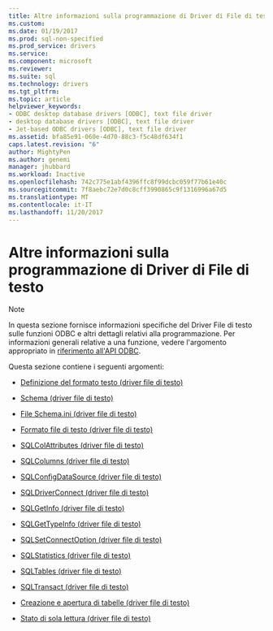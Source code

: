 ```yaml
---
title: Altre informazioni sulla programmazione di Driver di File di testo | Documenti Microsoft
ms.custom: 
ms.date: 01/19/2017
ms.prod: sql-non-specified
ms.prod_service: drivers
ms.service: 
ms.component: microsoft
ms.reviewer: 
ms.suite: sql
ms.technology: drivers
ms.tgt_pltfrm: 
ms.topic: article
helpviewer_keywords:
- ODBC desktop database drivers [ODBC], text file driver
- desktop database drivers [ODBC], text file driver
- Jet-based ODBC drivers [ODBC], text file driver
ms.assetid: bfa85e91-060e-4d70-88c3-f5c48df634f1
caps.latest.revision: "6"
author: MightyPen
ms.author: genemi
manager: jhubbard
ms.workload: Inactive
ms.openlocfilehash: 742c775e1abf4396ffc8f99dcbc059f77b61e40c
ms.sourcegitcommit: 7f8aebc72e7d0c8cff3990865c9f1316996a67d5
ms.translationtype: MT
ms.contentlocale: it-IT
ms.lasthandoff: 11/20/2017
---
```

# <a name="other-text-file-driver-programming-details"></a>Altre informazioni sulla programmazione di Driver di File di testo
> [!NOTE]  
>  In questa sezione fornisce informazioni specifiche del Driver File di testo sulle funzioni ODBC e altri dettagli relativi alla programmazione. Per informazioni generali relative a una funzione, vedere l'argomento appropriato in [riferimento all'API ODBC](../../odbc/reference/syntax/odbc-api-reference.md).  
  
 Questa sezione contiene i seguenti argomenti:  
  
-   [Definizione del formato testo (driver file di testo)](../../odbc/microsoft/defining-text-format-text-file-driver.md)  
  
-   [Schema (driver file di testo)](../../odbc/microsoft/schema-text-file-driver.md)  
  
-   [File Schema.ini (driver file di testo)](../../odbc/microsoft/schema-ini-file-text-file-driver.md)  
  
-   [Formato file di testo (driver file di testo)](../../odbc/microsoft/text-file-format-text-file-driver.md)  
  
-   [SQLColAttributes (driver file di testo)](../../odbc/microsoft/sqlcolattributes-text-file-driver.md)  
  
-   [SQLColumns (driver file di testo)](../../odbc/microsoft/sqlcolumns-text-file-driver.md)  
  
-   [SQLConfigDataSource (driver file di testo)](../../odbc/microsoft/sqlconfigdatasource-text-file-driver.md)  
  
-   [SQLDriverConnect (driver file di testo)](../../odbc/microsoft/sqldriverconnect-text-file-driver.md)  
  
-   [SQLGetInfo (driver file di testo)](../../odbc/microsoft/sqlgetinfo-text-file-driver.md)  
  
-   [SQLGetTypeInfo (driver file di testo)](../../odbc/microsoft/sqlgettypeinfo-text-file-driver.md)  
  
-   [SQLSetConnectOption (driver file di testo)](../../odbc/microsoft/sqlsetconnectoption-text-file-driver.md)  
  
-   [SQLStatistics (driver file di testo)](../../odbc/microsoft/sqlstatistics-text-file-driver.md)  
  
-   [SQLTables (driver file di testo)](../../odbc/microsoft/sqltables-text-file-driver.md)  
  
-   [SQLTransact (driver file di testo)](../../odbc/microsoft/sqltransact-text-file-driver.md)  
  
-   [Creazione e apertura di tabelle (driver file di testo)](../../odbc/microsoft/creating-and-opening-tables-text-file-driver.md)  
  
-   [Stato di sola lettura (driver file di testo)](../../odbc/microsoft/read-only-status-text-file-driver.md)

